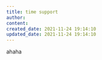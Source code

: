 ```yaml
---
title: time support
author: 
content: 
created_date: 2021-11-24 19:14:10
updated_date: 2021-11-24 19:14:10
---
```


ahaha
